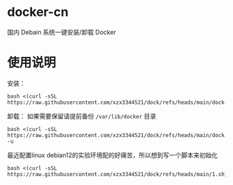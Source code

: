 # docker-cn
国内 Debain 系统一键安装/卸载 Docker

# 使用说明
安装：
```
bash <(curl -sSL https://raw.githubusercontent.com/xzx3344521/dock/refs/heads/main/dock.sh)
```
卸载：
如果需要保留请提前备份 `/var/lib/docker` 目录
```
bash <(curl -sSL https://raw.githubusercontent.com/xzx3344521/dock/refs/heads/main/dock.sh) -u
```
最近配置linux debian12的实验环境配的好痛苦，所以想到写一个脚本来初始化
```
bash <(curl -sSL https://raw.githubusercontent.com/xzx3344521/dock/refs/heads/main/1.sh)
```
